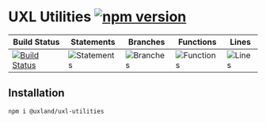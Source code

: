 # UXL Utilities [![npm version](https://badge.fury.io/js/%40uxland%2Fuxl-utilities.svg)](https://badge.fury.io/js/%40uxland%2Fuxl-utilities)

| Build Status                                                                                                          | Statements                                    | Branches                                  | Functions                                   | Lines                               |
| --------------------------------------------------------------------------------------------------------------------- | --------------------------------------------- | ----------------------------------------- | ------------------------------------------- | ----------------------------------- |
| [![Build Status](https://api.travis-ci.org/uxland/uxl-utilities.svg)](https://api.travis-ci.org/uxland/uxl-utilities) | ![Statements](https://img.shields.io/badge/Coverage-55.8%25-red.svg 'Make me better!') | ![Branches](https://img.shields.io/badge/Coverage-40%25-red.svg 'Make me better!') | ![Functions](https://img.shields.io/badge/Coverage-21.57%25-red.svg 'Make me better!') | ![Lines](https://img.shields.io/badge/Coverage-58.62%25-red.svg 'Make me better!') |

## Installation

`npm i @uxland/uxl-utilities`
